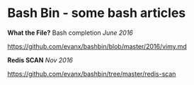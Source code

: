 
# Bash Bin - some bash articles

<b>What the File?</b> Bash completion <i>June 2016</i>

https://github.com/evanx/bashbin/blob/master/2016/vimy.md

<b>Redis SCAN</b> <i>Nov 2016</i>

https://github.com/evanx/bashbin/tree/master/redis-scan
